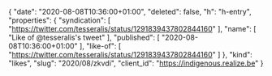 {
  "date": "2020-08-08T10:36:00+01:00",
  "deleted": false,
  "h": "h-entry",
  "properties": {
    "syndication": [
      "https://twitter.com/tesseralis/status/1291839437802844160"
    ],
    "name": [
      "Like of @tesseralis's tweet"
    ],
    "published": [
      "2020-08-08T10:36:00+01:00"
    ],
    "like-of": [
      "https://twitter.com/tesseralis/status/1291839437802844160"
    ]
  },
  "kind": "likes",
  "slug": "2020/08/zkvdi",
  "client_id": "https://indigenous.realize.be"
}
